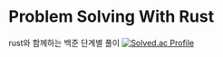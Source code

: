 # Problem Solving With Rust
rust와 함께하는 백준 단계별 풀이
[![Solved.ac Profile](http://mazassumnida.wtf/api/v2/generate_badge?boj=kingman330)](https://solved.ac/kingman330)
